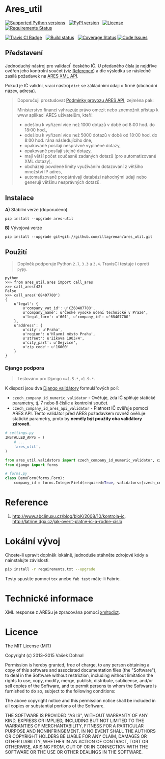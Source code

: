 # Ares_util #

[![Supported Python versions](https://pypip.in/py_versions/ares_util/badge.svg)]( https://pypi.python.org/pypi/ares_util/)
&nbsp;
[![PyPI version](https://badge.fury.io/py/ares_util.png)](http://badge.fury.io/py/ares_util)
&nbsp;
[![License](https://pypip.in/license/ares_util/badge.png)](https://pypi.python.org/pypi/ares_util/)
&nbsp;
[![Requirements Status](https://requires.io/github/illagrenan/ares_util/requirements.svg?branch=master)](https://requires.io/github/illagrenan/ares_util/requirements/?branch=master)

[![Travis CI Badge](https://api.travis-ci.org/illagrenan/ares_util.png)](https://travis-ci.org/illagrenan/ares_util)
&nbsp;
[![Build status](https://ci.appveyor.com/api/projects/status/8ui732iutoe9r0vj?svg=true)](https://ci.appveyor.com/project/illagrenan/ares-util)
&nbsp;
[![Coverage Status](https://coveralls.io/repos/illagrenan/ares_util/badge.png)](https://coveralls.io/r/illagrenan/ares_util)&nbsp;[![Code Issues](http://www.quantifiedcode.com/api/v1/project/81deabb48fbd45cfb9b4d83f0a8d2cca/badge.svg)](http://www.quantifiedcode.com/app/project/81deabb48fbd45cfb9b4d83f0a8d2cca)

<!---
[![Wheel Status](https://pypip.in/wheel/ares_util/badge.svg)](https://pypi.python.org/pypi/ares_util/)
&nbsp;
[![Egg Status](https://pypip.in/egg/ares_util/badge.svg)](https://pypi.python.org/pypi/ares_util/)
&nbsp;
-->

## Představení

Jednoduchý nástroj pro validaci<sup>1</sup> českého IČ. U předaného čísla je nejdříve ověřen jeho kontrolní součet (viz [Reference](https://github.com/illagrenan/ares_util/master/README.md#reference)) a dle výsledku se následně zasílá požadavek na [ARES XML API](http://wwwinfo.mfcr.cz/ares/ares_xml.html.cz).

Pokud je IČ validní, vrací nástroj `dict` se základními údaji o firmě (obchodní název, adresa).


> Doporučuji prostudovat [Podmínky provozu ARES API](http://wwwinfo.mfcr.cz/ares/ares_podminky.html.cz), zejména pak:
> 
> Ministerstvo financí vyhrazuje právo omezit nebo znemožnit přístup k www aplikaci ARES uživatelům, kteří:
> * odešlou k vyřízení více než 1000 dotazů v době od 8:00 hod. do 18:00 hod.,
> * odešlou k vyřízení více než 5000 dotazů v době od 18:00 hod. do 8:00 hod. rána následujícího dne,
> * opakovaně posílají nesprávně vyplněné dotazy,
> * opakovaně posílají stejné dotazy,
> * mají větší počet současně zadaných dotazů (pro automatizované XML dotazy),
> * obcházejí povolené limity využíváním dotazování z většího množství IP adres,
> * automatizovaně propátrávají databázi náhodnými údaji nebo generují většinu nesprávných dotazů.


## Instalace

**A)** Stabilní verze (doporučeno)

```shell
pip install --upgrade ares-util
```

**B)** Vývojová verze

```shell
pip install --upgrade git+git://github.com/illagrenan/ares_util.git
```

## Použití ##

> Doplněk podporuje Python `2.7`, `3.3` a `3.4`. TravisCI testuje i oproti `pypy`.

```shell
python
>>> from ares_util.ares import call_ares
>>> call_ares(42)
False
>>> call_ares('68407700')
{
    u'legal': {
        u'company_vat_id': u'CZ68407700',
        u'company_name': u'České vysoké učení technické v Praze',
        u'legal_form': u'601', u'company_id': u'68407700'
    },
    u'address': {
        u'city': u'Praha',
		u'region': u'Hlavní město Praha',
		u'street': u'Zikova 1903/4',
        u'city_part': u'Dejvice',
		u'zip_code': u'16000'
    }
}
```

### Django podpora

> Testováno pro Django `>=1.5.*,<1.9.*`.

K dispozi jsou dva [Django validátory](https://docs.djangoproject.com/en/dev/ref/validators/) formulářových polí:

* `czech_company_id_numeric_validator` - Ověřuje, zda IČ splňuje statické parametry, tj. 7 nebo 8 číslic a kontrolní součet.
* `czech_company_id_ares_api_validator` - Platnost IČ ověřuje pomocí ARES API. Tento validátor před ARES požadavkem rovněž ověřuje statické parametry, proto by **neměly být použity oba validátory zároveň**.

```python
# settings.py
INSTALLED_APPS = (
    # ...
    'ares_util',
)

```
```python
from ares_util.validators import czech_company_id_numeric_validator, czech_company_id_ares_api_validator
from django import forms

# forms.py
class DemoForm(forms.Form):
    company_id = forms.IntegerField(required=True, validators=[czech_company_id_ares_api_validator])

```

# Reference
1. http://www.abclinuxu.cz/blog/bloK/2008/10/kontrola-ic, http://latrine.dgx.cz/jak-overit-platne-ic-a-rodne-cislo

# Lokální vývoj

Chcete-li upravit doplněk lokálně, jednoduše stáhněte zdrojové kódy a nainstalujte závislosti:

```bash
pip install -r requirements.txt --upgrade
```

Testy spustíte pomocí `tox` anebo `fab test` máte-li Fabric.

# Technické informace

XML response z ARESu je zpracována pomocí [xmltodict](https://github.com/martinblech/xmltodict).

# Licence

The MIT License (MIT)

Copyright (c) 2013&ndash;2015 Vašek Dohnal

Permission is hereby granted, free of charge, to any person obtaining a copy of
this software and associated documentation files (the "Software"), to deal in
the Software without restriction, including without limitation the rights to
use, copy, modify, merge, publish, distribute, sublicense, and/or sell copies of
the Software, and to permit persons to whom the Software is furnished to do so,
subject to the following conditions:

The above copyright notice and this permission notice shall be included in all
copies or substantial portions of the Software.

THE SOFTWARE IS PROVIDED "AS IS", WITHOUT WARRANTY OF ANY KIND, EXPRESS OR
IMPLIED, INCLUDING BUT NOT LIMITED TO THE WARRANTIES OF MERCHANTABILITY, FITNESS
FOR A PARTICULAR PURPOSE AND NONINFRINGEMENT. IN NO EVENT SHALL THE AUTHORS OR
COPYRIGHT HOLDERS BE LIABLE FOR ANY CLAIM, DAMAGES OR OTHER LIABILITY, WHETHER
IN AN ACTION OF CONTRACT, TORT OR OTHERWISE, ARISING FROM, OUT OF OR IN
CONNECTION WITH THE SOFTWARE OR THE USE OR OTHER DEALINGS IN THE SOFTWARE.
